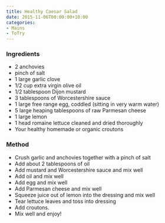 ```yaml
---
title: Healthy Caesar Salad
date: 2015-11-06T00:00:00+10:00
categories:
- Mains
- ToTry
---
```









### Ingredients

* 2 anchovies
* pinch of salt
* 1 large garlic clove
* 1/2 cup extra virgin olive oil
* 1/2 tablespoon Dijon mustard
* 3 tablespoons of Worcestershire sauce
* 1 large free range egg, coddled (sitting in very warm water)
* 5 large heaping tablespoons of raw Parmesan cheese
* 1 large lemon
* 1 head romaine lettuce cleaned and dried thoroughly
* Your healthy homemade or organic croutons

### Method

* Crush garlic and anchovies together with a pinch of salt
* Add about 2 tablespoons of oil
* Add mustard and Worcestershire sauce and mix well
* Add oil and mix well
* Add egg and mix well
* Add Parmesan cheese and mix well
* Squeeze juice out of lemon into the dressing and mix well
* Tear lettuce leaves and toss into dressing
* Add croutons.
* Mix well and enjoy!
